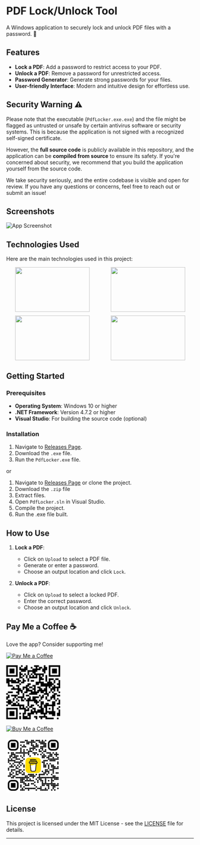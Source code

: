 # PDF Lock/Unlock Tool

A Windows application to securely lock and unlock PDF files with a password. 🚀

## Features
- **Lock a PDF**: Add a password to restrict access to your PDF.
- **Unlock a PDF**: Remove a password for unrestricted access.
- **Password Generator**: Generate strong passwords for your files.
- **User-friendly Interface**: Modern and intuitive design for effortless use.


## Security Warning ⚠️

Please note that the executable (`PdfLocker.exe.exe`) and the file might be flagged as untrusted or unsafe by certain antivirus software or security systems. This is because the application is not signed with a recognized self-signed certificate.

However, the **full source code** is publicly available in this repository, and the application can be **compiled from source** to ensure its safety. If you're concerned about security, we recommend that you build the application yourself from the source code.

We take security seriously, and the entire codebase is visible and open for review. If you have any questions or concerns, feel free to reach out or submit an issue!


## Screenshots
![App Screenshot](screenshot.png) <!-- Add a real screenshot here -->

## Technologies Used
Here are the main technologies used in this project:

<div style="display: flex; justify-content: space-around; flex-wrap: wrap; gap: 10px;">
  <img src="https://img.shields.io/badge/-C%23-5A2D6D?style=flat-square&logo=c-sharp&logoColor=white" width="200" height="120" />
  <img src="https://img.shields.io/badge/-.NET 4.7.2-blueviolet" width="200" height="120" />
  <img src="https://img.shields.io/badge/NuGet-1D3C6B?style=flat-square&logo=nuget&logoColor=white" width="200" height="120" />
  <img src="https://img.shields.io/badge/Visual%20Studio-5C2D91?style=flat-square&logo=visual-studio&logoColor=white" width="200" height="120" />
</div>


## Getting Started


### Prerequisites
- **Operating System**: Windows 10 or higher
- **.NET Framework**: Version 4.7.2 or higher
- **Visual Studio**: For building the source code (optional)

### Installation
1. Navigate to [Releases Page](https://github.com/ninetiop/SecurePDF/releases/).
2. Download the `.exe` file.
3. Run the `PdfLocker.exe` file.

or 

1. Navigate to [Releases Page](https://github.com/ninetiop/SecurePDF/releases/) or clone the project.
2. Download the `.zip` file
3. Extract files.
3. Open `PdfLocker.sln` in Visual Studio.
4. Compile the project.
5. Run the .exe file built.

## How to Use
1. **Lock a PDF**:
    - Click on `Upload` to select a PDF file.
    - Generate or enter a password.
    - Choose an output location and click `Lock`.

2. **Unlock a PDF**:
    - Click on `Upload` to select a locked PDF.
    - Enter the correct password.
    - Choose an output location and click `Unlock`.
    
## Pay Me a Coffee ☕
Love the app? Consider supporting me!

[![Pay Me a Coffee](https://img.shields.io/badge/Donate-PayPal-blue)](https://www.paypal.com/donate/?hosted_button_id=SL57XJCXBPQPU)
<br>
<br>
<img src="img/paypal_qr.png" alt="QR Code" width="145"/>



[![Buy Me a Coffee](https://img.shields.io/badge/BuyMeACoffee-Support-orange)](buymeacoffee.com/ninetiop)
<br>
<br>
<img src="img/bmc_qr.png" alt="QR Code" width="145"/>




## License
This project is licensed under the MIT License - see the [LICENSE](LICENSE) file for details.

---

